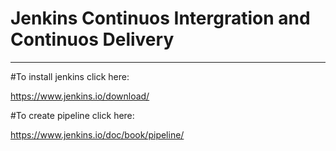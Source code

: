 # Jenkins Continuos Intergration and Continuos Delivery
_______________________________________________________


#To install jenkins click here:

https://www.jenkins.io/download/

#To create pipeline click here:

https://www.jenkins.io/doc/book/pipeline/

